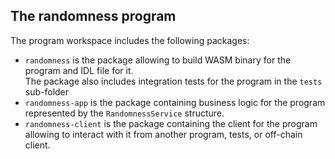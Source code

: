 ## The **randomness** program

The program workspace includes the following packages:
- `randomness` is the package allowing to build WASM binary for the program and IDL file for it.  
  The package also includes integration tests for the program in the `tests` sub-folder
- `randomness-app` is the package containing business logic for the program represented by the `RandomnessService` structure.  
- `randomness-client` is the package containing the client for the program allowing to interact with it from another program, tests, or
  off-chain client.

